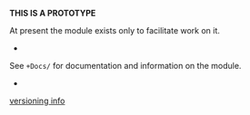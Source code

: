 **THIS IS A PROTOTYPE**

At present the module exists only to facilitate work on it.

-

See `+Docs/` for documentation and information on the module.

-

[versioning info](https://github.com/ibidem/ibidem/blob/master/versioning.md)